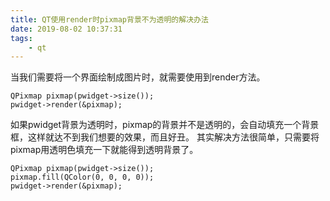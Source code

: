 ```yaml
---
title: QT使用render时pixmap背景不为透明的解决办法
date: 2019-08-02 10:37:31
tags:
	- qt
---
```


当我们需要将一个界面绘制成图片时，就需要使用到render方法。
```
QPixmap pixmap(pwidget->size());
pwidget->render(&pixmap);
```
如果pwidget背景为透明时，pixmap的背景并不是透明的，会自动填充一个背景框，这样就达不到我们想要的效果，而且好丑。
其实解决方法很简单，只需要将pixmap用透明色填充一下就能得到透明背景了。
```
QPixmap pixmap(pwidget->size());
pixmap.fill(QColor(0, 0, 0, 0));
pwidget->render(&pixmap);
```